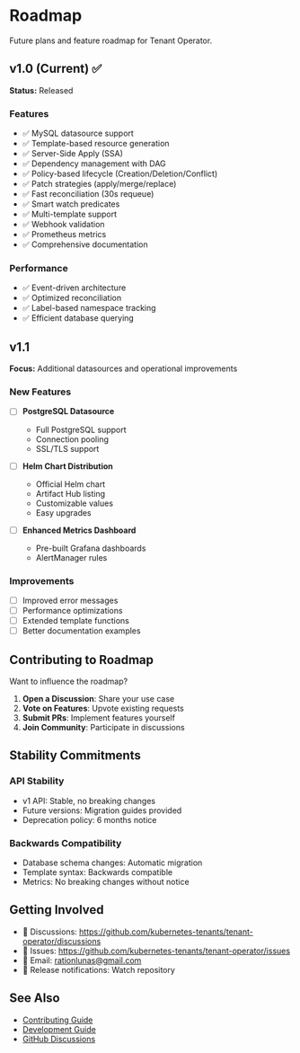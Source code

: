 # Roadmap

Future plans and feature roadmap for Tenant Operator.

## v1.0 (Current) ✅

**Status:** Released

### Features
- ✅ MySQL datasource support
- ✅ Template-based resource generation
- ✅ Server-Side Apply (SSA)
- ✅ Dependency management with DAG
- ✅ Policy-based lifecycle (Creation/Deletion/Conflict)
- ✅ Patch strategies (apply/merge/replace)
- ✅ Fast reconciliation (30s requeue)
- ✅ Smart watch predicates
- ✅ Multi-template support
- ✅ Webhook validation
- ✅ Prometheus metrics
- ✅ Comprehensive documentation

### Performance
- ✅ Event-driven architecture
- ✅ Optimized reconciliation
- ✅ Label-based namespace tracking
- ✅ Efficient database querying

## v1.1

**Focus:** Additional datasources and operational improvements

### New Features
- [ ] **PostgreSQL Datasource**
  - Full PostgreSQL support
  - Connection pooling
  - SSL/TLS support

- [ ] **Helm Chart Distribution**
  - Official Helm chart
  - Artifact Hub listing
  - Customizable values
  - Easy upgrades

- [ ] **Enhanced Metrics Dashboard**
  - Pre-built Grafana dashboards
  - AlertManager rules

### Improvements
- [ ] Improved error messages
- [ ] Performance optimizations
- [ ] Extended template functions
- [ ] Better documentation examples

## Contributing to Roadmap

Want to influence the roadmap?

1. **Open a Discussion**: Share your use case
2. **Vote on Features**: Upvote existing requests
3. **Submit PRs**: Implement features yourself
4. **Join Community**: Participate in discussions

## Stability Commitments

### API Stability
- v1 API: Stable, no breaking changes
- Future versions: Migration guides provided
- Deprecation policy: 6 months notice

### Backwards Compatibility
- Database schema changes: Automatic migration
- Template syntax: Backwards compatible
- Metrics: No breaking changes without notice

## Getting Involved

- 💬 Discussions: https://github.com/kubernetes-tenants/tenant-operator/discussions
- 🐛 Issues: https://github.com/kubernetes-tenants/tenant-operator/issues
- 📧 Email: rationlunas@gmail.com
- 🔔 Release notifications: Watch repository

## See Also

- [Contributing Guide](../CONTRIBUTING.md)
- [Development Guide](development.md)
- [GitHub Discussions](https://github.com/kubernetes-tenants/tenant-operator/discussions)
